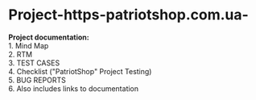 # Project-https-patriotshop.com.ua-
**Project documentation:**  
1\. Mind Map  
2\. RTM  
3\. TEST CASES  
4\. Checklist ("PatriotShop" Project Testing)  
5\. BUG REPORTS  
6\. Also includes links to documentation
